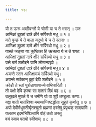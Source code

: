 ```yaml
---
title: १३८

---
```

यौ त ऊरू अष्ठीवन्तौ ये श्रोणी या च ते भसत् । उरु  
आमिक्षां दुह्रतां दात्रे क्षीरं सर्पिरथो मधु ॥ १ ॥  
यत्ते पुच्छं ये ते बाला यदूधो ये च ते स्तनाः ।  
आमिक्षां दुह्रतां दात्रे क्षीरं सर्पिरथो मधु ॥ २ ॥  
यास्ते जङ्घा याः कुष्ठिका हि ऋच्छरा ये च ते शफाः ।  
आमिक्षां दुह्रतां दात्रे क्षीरं सर्पिरथो मधु ॥ ३ ॥  
यत्ते चर्म शतौदने यानि लोमान्यघ्न्ये ।  
आमिक्षां दुह्रतां दात्रे क्षीरं सर्पिरथो मधु॥ ४ ॥  
अयन्ते स्तन आमिक्षामयं सर्पिरथो मधु।  
अयन्ते सर्वकान् दुहां देवि शतौदने ॥ ५ ॥  
क्रोडौ ते स्तां पुरोडाशावाज्येनाभिघारितौ ।  
तौ पक्षौ देवि कृत्वा सा दातारं दिवं वह ॥ ६ ॥  
उलूखले मुषले ये च चर्मणि यो वा शूर्पे तण्डुलाः कणाः।  
यद्वा वातो मातरिश्वा ममाथाग्निष्टद्धोता सुहुतं कृणोतु ॥ ७ ॥  
अपो देवीर्मधुमतीर्घृतश्चुतो ब्रह्मणां हस्तेषु प्रपृथक् सादयामि ।  
यत्काम इदमभिषिञ्चामि वोहं तन्नो अस्तु  
वयं स्याम पतयो रयीणाम् ॥ ८ ॥  